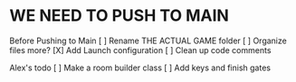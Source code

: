 # WE NEED TO PUSH TO MAIN

Before Pushing to Main
[ ] Rename THE ACTUAL GAME folder
[ ] Organize files more?
[X] Add Launch configuration
[ ] Clean up code comments


Alex's todo
[ ] Make a room builder class
[ ] Add keys and finish gates